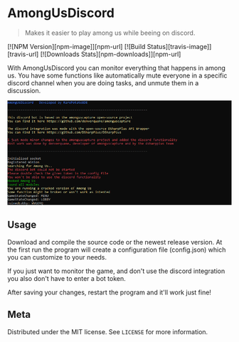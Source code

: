 # AmongUsDiscord
> Makes it easier to play among us while beeing on discord.

[![NPM Version][npm-image]][npm-url]
[![Build Status][travis-image]][travis-url]
[![Downloads Stats][npm-downloads]][npm-url]

With AmongUsDiscord you can monitor everything that happens in among us.
You have some functions like automatically mute everyone in a specific discord
channel when you are doing tasks, and unmute them in a discussion.

![](header.png)

## Usage

Download and compile the source code or the newest release version.
At the first run the program will create a configuration file (config.json)
which you can customize to your needs.

If you just want to monitor the game, and don't use the discord integration
you also don't have to enter a bot token.

After saving your changes, restart the program and it'll work just fine!

## Meta

Distributed under the MIT license. See ``LICENSE`` for more information.
